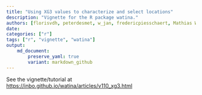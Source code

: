 ```yaml
---
title: "Using XG3 values to characterize and select locations"
description: "Vignette for the R package watina."
authors: [florisvdh, peterdesmet, w_jan, fredericpiesschaert, Mathias Wackenier]
date: 
categories: ["r"]
tags: ["r", "vignette", "watina"]
output: 
    md_document:
        preserve_yaml: true
        variant: markdown_github
---
```


See the vignette/tutorial at <https://inbo.github.io/watina/articles/v110_xg3.html>
